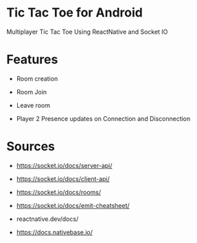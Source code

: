 
# Tic Tac Toe for Android
 Multiplayer Tic Tac Toe Using ReactNative and Socket IO

# Features
- Room creation

- Room Join

- Leave room 

- Player 2 Presence updates on Connection and Disconnection

# Sources
- https://socket.io/docs/server-api/

- https://socket.io/docs/client-api/

- https://socket.io/docs/rooms/

- https://socket.io/docs/emit-cheatsheet/

- reactnative.dev/docs/

- https://docs.nativebase.io/


